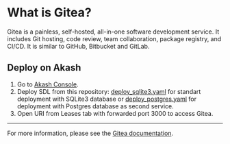 # What is Gitea?
Gitea is a painless, self-hosted, all-in-one software development service. It includes Git hosting, code review, team collaboration, package registry, and CI/CD. It is similar to GitHub, Bitbucket and GitLab.

## Deploy on Akash
1. Go to [Akash Console](https://console.akash.network/).
2. Deploy SDL from this repository: [deploy_sqlite3.yaml](deploy_sqlite3.yaml) for standart deployment with SQLite3 database or [deploy_postgres.yaml](deploy_postgres.yaml) for deployment with Postgres database as second service.
3. Open URI from Leases tab with forwarded port 3000 to access Gitea.
---
For more information, please see the [Gitea documentation](https://docs.gitea.com/installation/install-with-docker-rootless).
